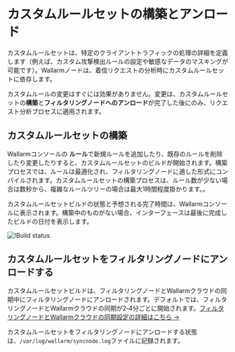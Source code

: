 # カスタムルールセットの構築とアンロード

カスタムルールセットは、特定のクライアントトラフィックの処理の詳細を定義します（例えば、カスタム攻撃検出ルールの設定や敏感なデータのマスキングが可能です）。Wallarmノードは、着信リクエストの分析時にカスタムルールセットに依存します。

カスタムルールの変更はすぐには効果がありません。変更は、カスタムルールセットの**構築**と**フィルタリングノードへのアンロード**が完了した後にのみ、リクエスト分析プロセスに適用されます。

## カスタムルールセットの構築

Wallarmコンソールの **ルール**で新規ルールを追加したり、既存のルールを削除したり変更したりすると、カスタムルールセットのビルドが開始されます。構築プロセスでは、ルールは最適化され、フィルタリングノードに適した形式にコンパイルされます。カスタムルールセットの構築プロセスは、ルール数が少ない場合は数秒から、複雑なルールツリーの場合は最大1時間程度掛かります。。

カスタムルールセットビルドの状態と予想される完了時間は、Wallarmコンソールに表示されます。構築中のものがない場合、インターフェースは最後に完成したビルドの日付を表示します。

![!Build status](../../images/user-guides/rules/build-rules-status.png)

## カスタムルールセットをフィルタリングノードにアンロードする

カスタムルールセットビルドは、フィルタリングノードとWallarmクラウドの同期中にフィルタリングノードにアンロードされます。デフォルトでは、フィルタリングノードとWallarmクラウドの同期が2‑4分ごとに開始されます。[フィルタリングノードとWallarmクラウドの同期設定の詳細はこちら →](../../admin-en/configure-cloud-node-synchronization-en.md)

カスタムルールセットをフィルタリングノードにアンロードする状態は、`/var/log/wallarm/syncnode.log`ファイルに記録されます。